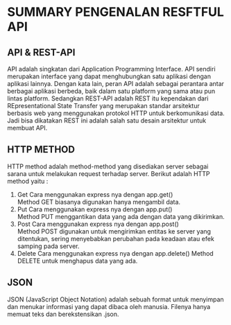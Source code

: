 # SUMMARY PENGENALAN RESFTFUL API

## API & REST-API
API adalah singkatan dari Application Programming Interface. API sendiri merupakan interface yang dapat menghubungkan satu aplikasi dengan aplikasi lainnya. 
Dengan kata lain, peran API adalah sebagai perantara antar berbagai aplikasi berbeda, baik dalam satu platform yang sama atau pun lintas platform. Sedangkan REST-API adalah
REST itu kependakan dari REpresentational State Transfer yang merupakan standar arsitektur berbasis web yang menggunakan protokol HTTP untuk berkomunikasi data.
Jadi bisa dikatakan REST ini adalah salah satu desain arsitektur untuk membuat API.

## HTTP METHOD
HTTP method adalah method-method yang disediakan server sebagai sarana untuk melakukan request terhadap server. Berikut adalah HTTP method yaitu :
1. Get
   Cara menggunakan express nya dengan app.get()	
   Method GET biasanya digunakan hanya mengambil data.
2. Put
   Cara menggunakan express nya dengan app.put()	
   Method PUT menggantikan data yang ada dengan data yang dikirimkan.
3. Post
   Cara menggunakan express nya dengan app.post()	
   Method POST digunakan untuk mengirimkan entitas ke server yang ditentukan, sering menyebabkan perubahan pada keadaan atau efek samping pada server.
4. Delete
   Cara menggunakan express nya dengan app.delete()	
   Method DELETE untuk menghapus data yang ada.
   
## JSON
JSON (JavaScript Object Notation) adalah sebuah format untuk menyimpan dan menukar informasi yang dapat dibaca oleh manusia. Filenya hanya memuat teks dan 
berekstensikan .json.

